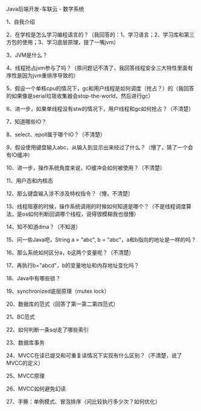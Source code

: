 Java后端开发-车联云 - 数字系统

1、自我介绍

2、在学校是怎么学习编程语言的？（我回答的：1、学习语言；2、学习库和第三方包的使用；3、学习底层原理，提了一嘴jvm）

3、JVM是什么？

4、线程抢占jvm参与了吗？（原问题记不清了，我回答线程安全三大特性里面有序性是因为jvm重排序导致的）

5、假设一个单核cpu的情况下，gc和用户线程是如何调度（抢占？）的（我回答的如果像是serial垃圾收集器会stop-the-world，然后进行gc）

6、进一步，如果单线程没有stw的情况下，用户线程和gc如何抢占？（不清楚）

7、知道哪些IO？

8、select、epoll属于哪个IO？（不清楚）

9、假设使用键盘输入abc，从输入到显示出来经过了什么？（懵了，猜了一个会有IO缓冲）

10、进一步，操作系统角度来说，IO缓冲会如何被使用？（不清楚）

11、用户态和内核态

12、那么键盘输入涉不涉及特权指令？（懵，不清楚）

13、线程阻塞的时候，操作系统调用的时候如何知道是哪个？（不是线程调度算法，是os如何判断回调哪个线程，说得很模糊我也很懵）

14、知不知道dma？（不知道）

15、问一些Java吧，String a = "abc", b = "abc"，a和b指向的地址是一样的吗？

16、那么系统如何区分a，b这两个变量呢？（不清楚）

17、再执行b="abcd"，b的变量地址和内存地址变化吗？

18、Java中有哪些锁？

19、synchronized底层原理（mutex lock）

20、数据库的范式（回答了第一第二第四范式）

21、BC范式

22、如何判断一条sql走了哪些索引

23、数据库事务

24、MVCC在读已提交和可重复读情况下实现有什么区别？（不清楚，说了MVCC的定义）

25、MVCC原理

26、MVCC如何避免幻读

27、手撕：单例模式、冒泡排序（问比较执行多少次？如何优化）

